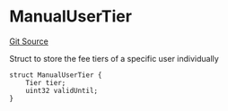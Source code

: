 # ManualUserTier
[Git Source](https://github.com/solidant/unlimited-contracts/blob/06933827b140eb30ab8723aa85a9cdce2333525a/src/user-manager/UserManager.sol)

Struct to store the fee tiers of a specific user individually


```solidity
struct ManualUserTier {
    Tier tier;
    uint32 validUntil;
}
```

